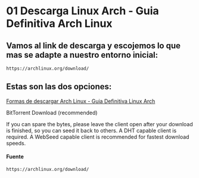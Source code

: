 # 01 Descarga Linux Arch - Guia Definitiva Arch Linux

## Vamos al link de descarga y escojemos lo que mas se adapte a nuestro entorno inicial:

    https://archlinux.org/download/

## Estas son las dos opciones:

[Formas de descargar Arch Linux - Guia Definitiva Linux Arch](https://user-images.githubusercontent.com/5947268/195990998-c771f432-8db6-45bf-ac60-b97a54cf1d27.png)

BitTorrent Download (recommended)

If you can spare the bytes, please leave the client open after your download is finished, so you can seed it back to others.
A DHT capable client is required. A WebSeed capable client is recommended for fastest download speeds.

#### Fuente

    https://archlinux.org/download/


